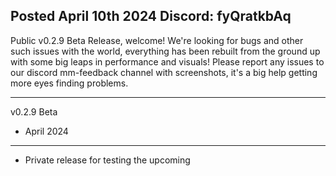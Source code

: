 Posted April 10th 2024                                     Discord: fyQratkbAq
-----------------------------------------------------------------------------------------------
Public v0.2.9 Beta Release, welcome!
We're looking for bugs and other such issues with the world, everything has been
rebuilt from the ground up with some big leaps in performance and visuals!
Please report any issues to our discord mm-feedback channel with screenshots,
it's a big help getting more eyes finding problems.

-----------------------------------------------------------------------------------------------
v0.2.9 Beta
- April 2024
-----------------------------------------------------------------------------------------------
* Private release for testing the upcoming

